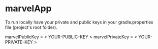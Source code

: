 # marvelApp

To run locally have your private and public keys in your gradle.properties file (project's root folder).

marvelPublicKey = < YOUR-PUBLIC-KEY >
marvelPrivateKey = < YOUR-PRIVATE-KEY >
